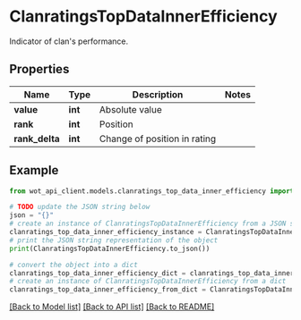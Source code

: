 # ClanratingsTopDataInnerEfficiency

Indicator of clan's performance.

## Properties

Name | Type | Description | Notes
------------ | ------------- | ------------- | -------------
**value** | **int** | Absolute value | 
**rank** | **int** | Position | 
**rank_delta** | **int** | Change of position in rating | 

## Example

```python
from wot_api_client.models.clanratings_top_data_inner_efficiency import ClanratingsTopDataInnerEfficiency

# TODO update the JSON string below
json = "{}"
# create an instance of ClanratingsTopDataInnerEfficiency from a JSON string
clanratings_top_data_inner_efficiency_instance = ClanratingsTopDataInnerEfficiency.from_json(json)
# print the JSON string representation of the object
print(ClanratingsTopDataInnerEfficiency.to_json())

# convert the object into a dict
clanratings_top_data_inner_efficiency_dict = clanratings_top_data_inner_efficiency_instance.to_dict()
# create an instance of ClanratingsTopDataInnerEfficiency from a dict
clanratings_top_data_inner_efficiency_from_dict = ClanratingsTopDataInnerEfficiency.from_dict(clanratings_top_data_inner_efficiency_dict)
```
[[Back to Model list]](../README.md#documentation-for-models) [[Back to API list]](../README.md#documentation-for-api-endpoints) [[Back to README]](../README.md)


